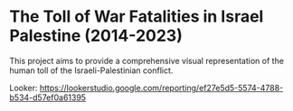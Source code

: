 # The Toll of War Fatalities in Israel Palestine (2014-2023)
This project aims to provide a comprehensive visual representation of the human toll of the Israeli-Palestinian conflict.

Looker: https://lookerstudio.google.com/reporting/ef27e5d5-5574-4788-b534-d57ef0a61395
